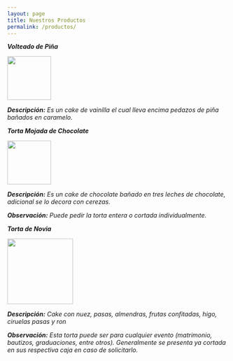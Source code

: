 ```yaml
---
layout: page
title: Nuestros Productos 
permalink: /productos/
---
```


___Volteado de Piña___

<img src="https://www.recetario-cocina.com/archivosbd/volteado-de-platano-con-caramelo.jpg" width="100" height="100" align="center">

___Descripción:___ _Es un cake de vainilla el cual lleva encima pedazos de piña bañados en caramelo._  



___Torta Mojada de Chocolate___

<img src="https://i.pinimg.com/originals/20/09/b4/2009b4cc4c19d3af9d34881440d24398.jpg" width="100" height="100" align="center">

___Descripción:___ _Es un cake de chocolate bañado en tres leches de chocolate, adicional se lo decora con cerezas._ 

___Observación:___ _Puede pedir la torta entera o cortada individualmente._



___Torta de Novia___

<img src="https://2.bp.blogspot.com/-BpR7EltDqq8/VPNPspSmfPI/AAAAAAAAAGc/s8aJUPRU4L8/s1600/IMG_0115.JPG" width="150" height="150" align="center">

___Descripción:___ _Cake con nuez, pasas, almendras, frutas confitadas, higo, ciruelas pasas y ron_

___Observación:___ _Esta torta puede ser para cualquier evento (matrimonio, bautizos, graduaciones, entre otros). Generalmente se presenta ya cortada en sus respectiva caja en caso de solicitarlo._ 




